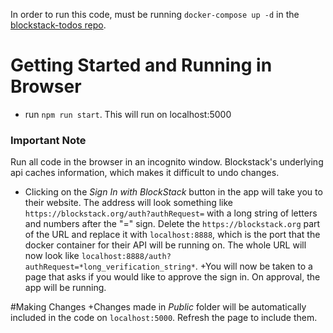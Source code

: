 In order to run this code, must be running `docker-compose up -d` in the [blockstack-todos repo](https://github.com/blockstack/blockstack-todos).

# Getting Started and Running in Browser
+ run `npm run start`. This will run on localhost:5000

### Important Note
Run all code in the browser in an incognito window. Blockstack's underlying api caches information, which makes it difficult to undo changes.

+ Clicking on the *Sign In with BlockStack* button in the app will take you to their website. The address will look something like 
`https://blockstack.org/auth?authRequest=` with a long string of letters and numbers after the "=" sign. Delete the `https://blockstack.org` part of the URL and replace it with `localhost:8888`, which is the port that the docker container for their API will be running on. The whole URL will now look like `localhost:8888/auth?authRequest=*long_verification_string*`.
+You will now be taken to a page that asks if you would like to approve the sign in. On approval, the app will be running.

#Making Changes
+Changes made in *Public* folder will be automatically included in the code on `localhost:5000`. Refresh the page to include them.




